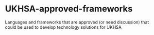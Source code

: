# UKHSA-approved-frameworks
Languages and frameworks that are approved (or need discussion) that could be used to develop technology solutions for UKHSA
